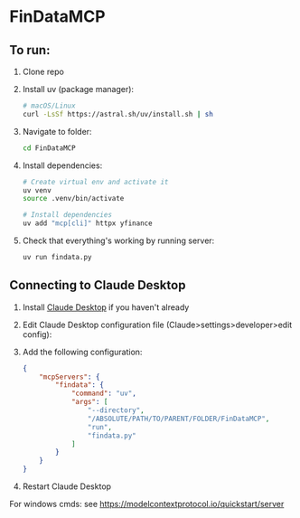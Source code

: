 # FinDataMCP
 
## To run:
1. Clone repo

2. Install uv (package manager):
   ```bash
   # macOS/Linux
   curl -LsSf https://astral.sh/uv/install.sh | sh
   ```

3. Navigate to folder:
   ```bash
   cd FinDataMCP
   ```

3. Install dependencies:
   ```bash
   # Create virtual env and activate it
   uv venv
   source .venv/bin/activate
   
   # Install dependencies
   uv add "mcp[cli]" httpx yfinance
   ```

4. Check that everything's working by running server:
   ```bash
   uv run findata.py
   ```

## Connecting to Claude Desktop

1. Install [Claude Desktop](https://claude.ai/desktop) if you haven't already

2. Edit Claude Desktop configuration file (Claude>settings>developer>edit config):

3. Add the following configuration:
   ```json
   {
       "mcpServers": {
           "findata": {
               "command": "uv",
               "args": [
                   "--directory",
                   "/ABSOLUTE/PATH/TO/PARENT/FOLDER/FinDataMCP",
                   "run",
                   "findata.py"
               ]
           }
       }
   }
   ```

4. Restart Claude Desktop

For windows cmds: see https://modelcontextprotocol.io/quickstart/server
